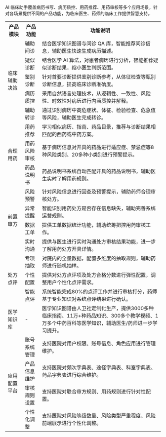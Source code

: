 AI 临床助手覆盖病历书写、病历质控、用药推荐、用药审核等多个应用场景，针对各场景提供不同的产品功能，为临床医生、药师的临床工作提供智慧支持。

<table>
   <tr>
      <th width="0px" style="text-align:center">产品模块</td>
      <th width="0px" style="text-align:center">产品功能</td>
      <th width="0px"  style="text-align:center">功能说明</td>
   </tr>
   <tr>
      <td rowspan='5'>临床辅助决策</td>
      <td>辅助问诊</td>
      <td>结合医学知识图谱与问诊 QA 库，智能推荐问诊信息，辅助医生快速生成病历描述。</td>
   </tr>
   <tr>
      <td>疑似诊断</td>
      <td>结合医学 AI 算法，对患者病历进行分析，智能推荐疑似诊断结果，缩小医生判断范围。</td>
   </tr>
   <tr>
      <td>鉴别诊断</td>
      <td>针对首要诊断提供鉴别诊断参考，从体征检查等甄别诊断信息，提高临床诊断准确度。</td>
   </tr>
   <tr>
      <td>病历质控</td>
      <td>采用自然语言处理技术，从逻辑性、一致性、风险性、时效性对病历进行内涵质控并解释。</td>
   </tr>
   <tr>
      <td>辅助转诊</td>
      <td>通过识别病历中高危症状、体征、检验检查、危急值等风险，辅助医生完成转诊。</td>
   </tr>
   <tr>
      <td rowspan='3'>合理用药</td>
      <td>用药推荐</td>
      <td>学习相似病历、指南、药品目录，推荐与诊断结果相匹配的西药或中药方案。</td>
   </tr>
   <tr>
      <td>用药风险审核</td>
      <td>基于病历信息对开具的药品进行适应症、禁忌症等8种风险类别、20多种小类别进行预警提示。</td>
   </tr>
   <tr>
      <td>药品说明书</td>
      <td>	药品说明书系统自动匹配开具的药品说明书，辅助医生实时了解用药规则。</td>
   </tr>
   </tr>
   <tr>
      <td rowspan='4'>前置审方</td>
      <td>风险预警</td>
      <td>针对风险信息进行回查及预警提示，辅助药师合理审核处方。</td>
   </tr>
   <tr>
      <td>异常提醒</td>
      <td>智能识别用药处方是否存在信息缺失，辅助完善系统运营规则。</td>
   </tr>
   <tr>
      <td>数据工单</td>
      <td>提供工单数据统计功能，辅助统筹把控用药审核工作。</td>
   </tr>
   <tr>
      <td>实时沟通</td>
      <td>提供与医生进行实时沟通处方审核结果功能，进一步了解用药处方开具详情。</td>
   </tr>
	    <tr>
      <td rowspan='3'>处方点评</td>
      <td>专项抽取</td>
      <td>对院内的全量数据，配置多维度的抽取规则，辅助药师进行随机抽样。</td>
   </tr>
   <tr>
      <td>个性配置</td>
      <td>提供对处方点评项及处方合格分数进行弹性配置，调整用户个性化点评需求。</td>
   </tr>
   <tr>
      <td>智能点评</td>
      <td>系统智能完成80%的点评工作并进行审核打分，药师基于专业知识对系统点评结果进行确认。</td>
   </tr>
	    <tr>
      <td>医学知识库</td>
      <td>-</td>
      <td>医学知识图谱由人卫社定制化生产，提供3000多种临床指南、11万+种药品知识、300多个教学视频、1万多个中药百科等医学知识，辅助医生/药师进一步学习提升。</td>
   </tr>
   <tr>
				<td rowspan='5'>应用配置平台</td>
      <td>账号系统管理</td>
      <td>支持医院对用户权限、账号信息、角色应用进行管理维护。</td>
   </tr>
   <tr>
      <td>产品信息维护</td>
      <td>支持医院对频次字典表、途径字典表、科室字典表、药品字典表进行综合维护。</td>
   </tr>
   <tr>
      <td>审核规则设置</td>
      <td>支持医院对联合审方规则、用药规则进行针对性配置。</td>
   </tr>
   <tr>
      <td>个性化调整</td>
      <td>支持医院对风险等级数量、风险类型严重程度、风险前端展示进行个性化调整。</td>
   </tr>
</table>
